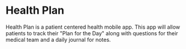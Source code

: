 Health Plan
=====================

Health Plan is a patient centered health mobile app. This app will allow patients to track their "Plan for the Day" along with questions for their medical team and a daily journal for notes.


